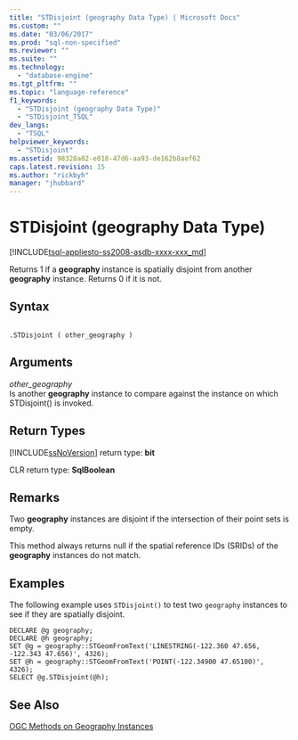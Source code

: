 ```yaml
---
title: "STDisjoint (geography Data Type) | Microsoft Docs"
ms.custom: ""
ms.date: "03/06/2017"
ms.prod: "sql-non-specified"
ms.reviewer: ""
ms.suite: ""
ms.technology: 
  - "database-engine"
ms.tgt_pltfrm: ""
ms.topic: "language-reference"
f1_keywords: 
  - "STDisjoint (geography Data Type)"
  - "STDisjoint_TSQL"
dev_langs: 
  - "TSQL"
helpviewer_keywords: 
  - "STDisjoint"
ms.assetid: 98328a02-e018-47d6-aa93-de162b8aef62
caps.latest.revision: 15
ms.author: "rickbyh"
manager: "jhubbard"
---
```

# STDisjoint (geography Data Type)
[!INCLUDE[tsql-appliesto-ss2008-asdb-xxxx-xxx_md](../../../relational-databases/import-export/includes/tsql-appliesto-ss2008-asdb-xxxx-xxx-md.md)]

  Returns 1 if a **geography** instance is spatially disjoint from another **geography** instance. Returns 0 if it is not.  
  
## Syntax  
  
```  
  
.STDisjoint ( other_geography )  
```  
  
## Arguments  
 *other_geography*  
 Is another **geography** instance to compare against the instance on which STDisjoint() is invoked.  
  
## Return Types  
 [!INCLUDE[ssNoVersion](../../../advanced-analytics/r-services/includes/ssnoversion-md.md)] return type: **bit**  
  
 CLR return type: **SqlBoolean**  
  
## Remarks  
 Two **geography** instances are disjoint if the intersection of their point sets is empty.  
  
 This method always returns null if the spatial reference IDs (SRIDs) of the **geography** instances do not match.  
  
## Examples  
 The following example uses `STDisjoint()` to test two `geography` instances to see if they are spatially disjoint.  
  
```  
DECLARE @g geography;  
DECLARE @h geography;  
SET @g = geography::STGeomFromText('LINESTRING(-122.360 47.656, -122.343 47.656)', 4326);  
SET @h = geography::STGeomFromText('POINT(-122.34900 47.65100)', 4326);  
SELECT @g.STDisjoint(@h);  
```  
  
## See Also  
 [OGC Methods on Geography Instances](../../../t-sql/spatial/geography/ogc-methods-on-geography-instances.md)  
  
  